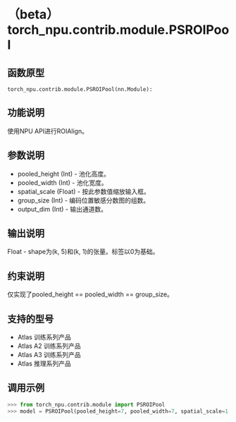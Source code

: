 # （beta）torch_npu.contrib.module.PSROIPool

## 函数原型

```
torch_npu.contrib.module.PSROIPool(nn.Module):
```

## 功能说明

使用NPU API进行ROIAlign。

## 参数说明

- pooled_height (Int) - 池化高度。
- pooled_width (Int) - 池化宽度。
- spatial_scale (Float) - 按此参数值缩放输入框。
- group_size (Int) - 编码位置敏感分数图的组数。
- output_dim (Int) - 输出通道数。

## 输出说明

Float - shape为(k, 5)和(k, 1)的张量。标签以0为基础。

## 约束说明

仅实现了pooled_height == pooled_width == group_size。

## 支持的型号

- <term>Atlas 训练系列产品</term>
- <term>Atlas A2 训练系列产品</term>
- <term>Atlas A3 训练系列产品</term>
- <term>Atlas 推理系列产品</term>

## 调用示例

```python
>>> from torch_npu.contrib.module import PSROIPool
>>> model = PSROIPool(pooled_height=7, pooled_width=7, spatial_scale=1 / 16.0, group_size=7, output_dim=22)
```

